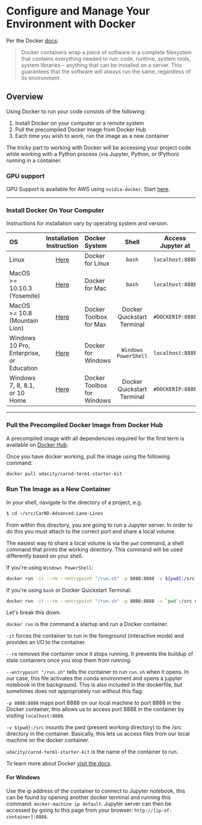 # Configure and Manage Your Environment with Docker

Per the Docker [docs](https://www.docker.com/what-docker):

> Docker containers wrap a piece of software in a complete filesystem that contains everything needed to run: code, runtime, system tools, system libraries – anything that can be installed on a server. This guarantees that the software will always run the same, regardless of its environment.

## Overview

Using Docker to run your code consists of the following:

1. Install Docker on your computer or a remote system
2. Pull the precompiled Docker image from Docker Hub
3. Each time you wish to work, run the image as a new container

The tricky part to working with Docker will be accessing your project code while working with a Python process (via Jupyter, Python, or IPython) running in a container. 

### GPU support

GPU Support is available for AWS using `nvidia-docker`. Start [here](docker_for_aws.md). 

---


### Install Docker On Your Computer

Instructions for installation vary by operating system and version.



| OS                                       | Installation<br>Instruction               | Docker System               | Shell                      | Access Jupyter at |
|:-----------------------------------------|:-----------------------------------------:|:----------------------------|:--------------------------:|:-----------------:|
| Linux                                    | [Here](docker_for_linux.md)           | Docker for Linux            | `bash`                     | `localhost:8888`  |
| MacOS <br>>= 10.10.3 (Yosemite)              | [Here](docker_for_mac.md)             | Docker for Mac              | `bash`                     | `localhost:8888`  |
| MacOS <br>>= 10.8 (Mountain Lion)            | [Here](docker_toolbox_for_mac.md)     | Docker Toolbox for Max      | Docker Quickstart Terminal | `#DOCKERIP:8888`  |
| Windows <br>10 Pro, Enterprise, or Education | [Here](docker_for_windows.md)         | Docker for Windows          | `Windows PowerShell`       | `localhost:8888`  |
| Windows <br>7, 8, 8.1, or 10 Home            | [Here](docker_toolbox_for_windows.md) | Docker Toolbox for Windows  | Docker Quickstart Terminal | `#DOCKERIP:8888`  |

---

### Pull the Precompiled Docker Image from Docker Hub

A precompiled image with all dependencies required for the first 
term is available on [Docker Hub][carnd_docker_hub].

Once you have docker working, pull the image using the following command:

```sh
docker pull udacity/carnd-term1-starter-kit
```

### Run The Image as a New Container

In your shell, navigate to the directory of a project, e.g.

```bash
$ cd ~/src/CarND-Advanced-Lane-Lines
```

From within this directory, you are going to run a Jupyter server. In order
to do this you must attach to the correct port and share a local volume.

The easiest way to share a local volume is via the `pwd` command, a shell
command that prints the working directory. This command will be used
differently based on your shell.

If you're using `Windows PowerShell`:

```sh
docker run -it --rm --entrypoint "/run.sh" -p 8888:8888 -v ${pwd}:/src udacity/carnd-term1-starter-kit
```

If you're using `bash` or Docker Quickstart Terminal:

```sh
docker run -it --rm --entrypoint "/run.sh" -p 8888:8888 -v `pwd`:/src udacity/carnd-term1-starter-kit
```

Let's break this down.

`docker run` is the command a startup and run a Docker container.

`-it` forces the container to run in the foreground (interactive mode) and
provides an I/O to the container.

`--rm` removes the container once it stops running.
It prevents the buildup of stale containers once you stop them from running.

`--entrypoint "/run.sh"` tells the container to run `run.sh` when it opens.
In our case, this file activates the conda environment and opens a jupyter notebook in the background.
This is also included in the dockerfile, but sometimes does not appropriately run without this flag.

`-p 8888:8888` maps port 8888 on our local machine to port 8888 in the Docker
container, this allows us to access port 8888 in the container
by visiting `localhost:8888`.

`-v ${pwd}:/src` mounts the pwd (present working directory) to the /src
directory in the container. Basically, this lets us access files
from our local machine on the docker container.

`udacity/carnd-term1-starter-kit` is the name of the container to run.

To learn more about Docker [visit the docs](https://docs.docker.com/engine/userguide/intro/).

[carnd_docker_hub]: https://hub.docker.com/r/udacity/carnd-term1-starter-kit/

#### For Windows

Use the ip address of the container to connect to Jupyter notebook, this can be found by opening another 
docker terminal and running this command: `docker-machine ip default`. Jupyter server can then be accessed
by going to this page from your browser: `http://[ip-of-container]:8888`.